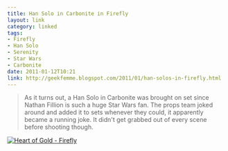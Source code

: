 ```yaml
---
title: Han Solo in Carbonite in Firefly
layout: link
category: linked
tags:
- Firefly
- Han Solo
- Serenity
- Star Wars
- Carbonite
date: 2011-01-12T10:21
link: http://geekfemme.blogspot.com/2011/01/han-solos-in-firefly.html
---
```


> As it turns out, a Han Solo in Carbonite was brought on set since Nathan Fillion is such a huge Star Wars fan.  The props team joked around and added it to sets whenever they could, it apparently became a running joke.  It didn't get grabbed out of every scene before shooting though. 

<div class="inline illustration">
	<a href="http://cdn.mylesbraithwaite.com/media/uploads/linked/2011-01-12-han-solo-in-carbonite-in-firefly/heart-of-gold-firefly-large.jpg" title="Heart of Gold - Firefly">
		<img src="http://cdn.mylesbraithwaite.com/media/uploads/linked/2011-01-12-han-solo-in-carbonite-in-firefly/heart-of-gold-firefly-small.jpg" alt="Heart of Gold - Firefly">
	</a>
</div>